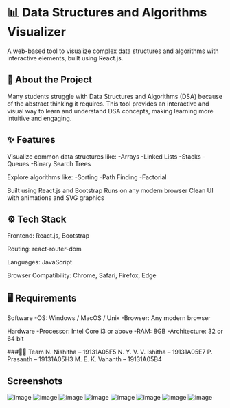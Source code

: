 # 📊 Data Structures and Algorithms Visualizer

A web-based tool to visualize complex data structures and algorithms with interactive elements, built using React.js.

## 🚀 About the Project

Many students struggle with Data Structures and Algorithms (DSA) because of the abstract thinking it requires. This tool provides an interactive and visual way to learn and understand DSA concepts, making learning more intuitive and engaging.

## ✨ Features

Visualize common data structures like:
-Arrays
-Linked Lists
-Stacks
-Queues
-Binary Search Trees

Explore algorithms like:
-Sorting
-Path Finding
-Factorial

Built using React.js and Bootstrap
Runs on any modern browser
Clean UI with animations and SVG graphics

## ⚙️ Tech Stack
Frontend: React.js, Bootstrap

Routing: react-router-dom

Languages: JavaScript

Browser Compatibility: Chrome, Safari, Firefox, Edge

## 🖥️ Requirements
Software
-OS: Windows / MacOS / Unix
-Browser: Any modern browser

Hardware
-Processor: Intel Core i3 or above
-RAM: 8GB
-Architecture: 32 or 64 bit

###👩‍💻 Team
N. Nishitha – 19131A05F5
N. Y. V. V. Ishitha – 19131A05E7
P. Prasanth – 19131A05H3
M. E. K. Vahanth – 19131A05B4

## Screenshots 
![image](https://github.com/user-attachments/assets/41840950-a34f-493a-b6b4-1d758d4b8a41)
![image](https://github.com/user-attachments/assets/3e7eaf05-2f89-4040-a62b-215897cf485c)
![image](https://github.com/user-attachments/assets/87e80d4b-4207-4254-ab1e-db67737880c1)
![image](https://github.com/user-attachments/assets/56e777bf-aced-4a5b-ac0f-649adb588cf1)
![image](https://github.com/user-attachments/assets/2583bfc7-316d-4716-9032-560fc827d74c)
![image](https://github.com/user-attachments/assets/1929f2e6-17c7-45cb-b1f7-629c8e18b8c6)
![image](https://github.com/user-attachments/assets/d326b2a0-def2-4ca4-a4f0-e594f1ca4a4d)
![image](https://github.com/user-attachments/assets/82a8a23f-2942-414b-ad79-069d1710377a)









